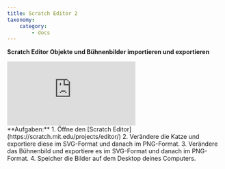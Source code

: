 ```yaml
---
title: Scratch Editor 2
taxonomy:
    category:
        - docs
---
```


**Scratch Editor Objekte und Bühnenbilder importieren und exportieren** 

<div class="video-container-wrapper"><div class='video-container'><iframe src='https://www.youtube.com/embed/HLNveHrQtDA'  frameborder='0' allowfullscreen></iframe></div></div>
**Aufgaben:**
1. Öffne den [Scratch Editor](https://scratch.mit.edu/projects/editor/)
2. Verändere die Katze und exportiere diese im SVG-Format und danach im PNG-Format.
3. Verändere das Bühnenbild und exportiere es im SVG-Format und danach im PNG-Format.
4. Speicher die Bilder auf dem Desktop deines Computers.
